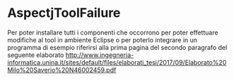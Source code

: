 # AspectjToolFailure
Per poter installare tutti i componenti che occorrono per poter effettuare modifiche al tool in ambiente Eclipse o per poterlo integrare in un programma di esempio riferirsi alla prima pagina del secondo paragrafo del seguente elaborato http://www.ingegneria-informatica.unina.it/sites/default/files/elaborati_tesi/2017/09/Elaborato%20Milo%20Saverio%20N46002459.pdf
